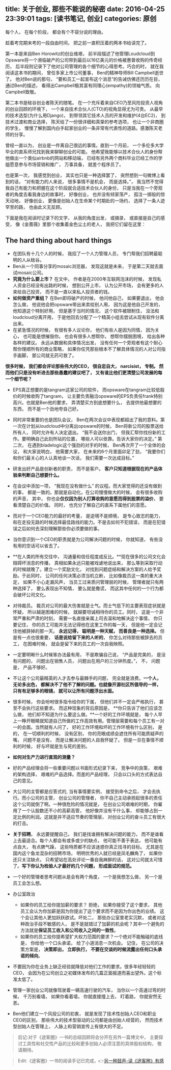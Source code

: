 title: 关于创业, 那些不能说的秘密
date: 2016-04-25 23:39:01
tags: [读书笔记, 创业]
categories: 原创
---

每个人， 在每个阶段， 都会有个不容分说的理由。

<!-- more -->

趁着考完期末考的一段自由时间， 把之前一直积压着的两本书给读完了。

第一本是来自Ben Horowitz的创业维艰， 前半段描述了他管理Loudcloud到Opsware将一个濒临破产的公司带到最后以16亿美元的价格被惠普收购的传奇经历， 后半段则记录下了他对公司管理的各个细节的心得思考。巧合的时， 就在我阅读这本书的期间， 曾任多家上市公司董事， Ben的精神导师Bill Campbell逝世了。 他对Ben说的那句， “要和员工一起宣布这个消息”的告诫仿佛还历历在目， 通过Ben的描述， 看得出Campbell极其富有同理心(empathy)的领袖气质。 向Campbell致敬。

 第二本书是硅谷创业者陈天的随笔。 在一个充斥着来自CEO乃至风险投资人视角的创业回顾的环境下， 一个来自技术合伙人(CTO)的视角显得尤为可贵。 从最早的技术选型(为什么用Django)， 到带领其它技术人员的开发和维护(4台EC2)， 到技术过渡和商业选择， 陈天给了一份很详细和真挚的参考选项， 也让一个非商圈的学生， 慢慢了解到国内白手起家创业的一条非常有代表性的道路。感激陈天老师的分享。


曾经一直以为， 创业是一件离自己很远的事情。直到一个月前， 一个多伦多大学毕业的直系师兄找到我来聊聊创业的可能。 他希望我能够以技术合伙人的身份帮他做出一个类似airbnb的网站和移动端， 已经有另外两个商科毕业已经工作的学姐愿意参与市场营销和推广， 万事具备， 就差个程序员了。

也是第一次， 我感觉到创业， 其实也只是一种选择罢了， 突然想到一句微博上看到的话， “对有能力的人来说， 很多事情不是机会， 而是选择。”， 我当然不觉得我自己有能力和把握在这个阶段就合适技术合伙人的身份， 只是当我在一个旁观者的角度去看我身边的故事时， 好像创业， 也并没有倾家荡产， 孤注一掷般的惊天动地， 好像创业， 更像是创始人在生命某个时期赴的一场约， 选择了一条人迹罕至的路， 也由此义无反顾。

下面是我在阅读时记录下的文字， 从我的角度出发， 或摘录， 或直接是自己的感受， 像《金蔷薇》里那个收集着金色尘土的老人， 我把它们留在这里：

## The hard thing about hard things


- 在团队有十几个人的时候， 我招了一个人力管理人员， 专门帮我们招聘最聪明的人从硅谷。
- Ben从一个同事分享的mosaic浏览器， 发现这就是未来， 于是第二天就去面试mosaic公司。
- **究竟为什么要上市？** 在文中， 作者是在2000年互联网泡沫的时候， 发现私人资金已经没有出路的时候， 想到公开上市， 认为公开市场， 会有更多的人来给自己投资， 而不是一直以来私人投资者的钱。
- **如何做资产重组？** 在Ben即将破产的时候， 他问他自己， 如果要退出， 他会怎么做， 他说他会把opsware带出来卖给别人用， 因为这是他自己开发的， 他知道这个特别好用， 但是基于当时的情况， 这个软件被限制住， 没法和loudcloud分离开用， 于是他回去分配了一个精英小组去尝试从现有软件分离出来。
- 在紧急情况的时候， 有很有多人议论你， 他们有些人是因为同情， 因为关心， 也可能是想摧毁你。 也会有很多人想帮你， 想帮你摆脱困境， 给出各种各样的建议。 永远从数据和具体情况出发， 没有任何一个旁观者有这个耐心帮你理顺所有的商业策略， 如果你任凭那些根本不了解具体情况的人对公司指手画脚， 那公司就无药可救了。

**很多时候， 我们都会评论那些伟大的CEO， 很自恋自大， narcisist， 专制。 然而他们只是没有听进去那些愚蠢的建议吧了， 又有谁比他们更清楚公司发展的每一个细节呢？**

- EPS真正想要的是tangram这家公司的软件， 而opsware在tangram比较低股价的时候收购了tangram， 让主要负责融洽opsware的EPS负责任frank特别高兴。也就是Ben他的要求， 弄清楚买方到底想要什么， 去提供他最想要的东西， 而不是一个劲地夸自己好。

- 同时非常重要的也是团队会议， Ben在两次会议中表现都超出了我的意料。第一次在计划从loudcloud中分离出opsware的时候， Ben将新公司的股票送给所有人， 同时允许有人决定退出。 “我不会送你出门， 但我汇帮你找份新的工作。要明确自己此刻所站的位置， 哪些人可以依靠。告诉大家你的决定。”
第二次， 在遇到bladelogic这个强劲的对手的时候， Ben再次开了一个全体的会议， 和大家说明白， 他需要大家， 在未来的6个月里面卯足了劲， “我要你们和你们最关心的人认真地谈一次话， 我们需要一次达成目标。”

- 研发出好产品是创新者的职责， 而不是客户。 **客户只知道根据现在的产品体验来判断自己想要什么。**

- 在会议中添加一项， “我现在没有做什么” 的议程。而大家觉得的还没有做到的事， 都是一致的。那就是自动化。在公司慢慢做大的时候， 会有很多收购的声音， 其中， 你也会**仅仅因为别人打算收购的意愿而得到股票的溢价**， 要看清楚自己的价值。 同时， 也充分了解自己的直系下属他们的意愿。

- 而对于一个CEO能力的最好的考量， 是逆境不是顺境， 是专心致志的能力， 和在走投无路的时候选择最佳路线的能力。不是去如何不犯错误， 而是在犯错误之后如何去深刻理解那些你必须要做的事。

- 当你意识到一个CEO的职责就是为公司解决问题的时候， 你就知道， 有些没有用的空话可以省去了。

- **在人类的所有交往中， 沟通量和信任程度成反比。**现在很多的公司文化会阻碍坏消息的传播， 真相如果永远只能被戏谑地说出来， 那么等到采取行动的时候就晚了。建立一个奖励文化， 对找到问题症结和解决方案的人给予奖励。于此同时， 公司的任何决策必须当机立断， 比如像裁员这一类的重大决定， 如果不小心走漏风声， 当员工过来质问管理层的时候， 管理者就只有两种选择了， 要么表现出不知情， 要么就是撒谎， 而这其中任何的一个行为都会破坏公司文化。

- 对待裁员。 裁员对公司的最大伤害就是士气。而士气低下的主要表现症状就是怀疑， 所以越是困难的时候， 就越要坦诚相待你的员工。同时， 这是一个非常严重和严肃的时刻， 需要一名直接亲属上司去温和地解决这个事情， 你只要记住， 你的员工可能并无法记得他在这里工作的每一天， 但是他一定会记住他被辞掉的那一天。 **永远记得， 聪明是一种天赋， 而善良是一种选择。** 但是有一点也很重要， **话是说给留下来的人听的**， 你怎么对待那些被辞去的员工， 在困难时候， 就会是留下来的员工的一次自我映照。

- 一定要明晰什么时候笨办法最有用， 不是欺骗自己说， “产品是完美的， 是没有问题的， 问题出在销售人员， 问题出在用户的三分钟热度。”， 不， 问题是， 产品不够好。

- 不让这个公司最精英的人才去参与最棘手的问题， 完全就是浪费。**一个人， 无论多出色， 都解决不了他不了解的问题。也就像开源社区所倡导的一样， 只有有足够多的眼镜， 就可以让所有问题浮出水面。**

- 很多时候， 你会吩咐很多指令给你的下属， 但他们并不一定会严格执行， 甚至不会执行这些要求。 而这种现象的背后原因是， **你只告诉了他们应该怎么做， 他们却不知道为什么要这么做。**一个好的工作环境就是， 每个人早上一睁开眼睛就知道自己所做的工作高效有用。管理层需要和每个员工有一对一的会面。当然就有人问了， 好的工作环境和坏的工作环境有什么区别， 是的， 在一切顺利的时候， 没有区别， 你的亮眼成绩会遮住所有可能质疑声的嘴， 问题不是没有， 而是让解决问题的人自我怀疑了。 但是一旦在事情不顺利的时候， 好与坏就是生与死的差别。

- **如何对生产力进行直观的测量？**

- 好的产品经理会将一些重要问题以书面形式纪录下来， 竞争中的良策， 艰难的架构选择， 艰难的产品选择。而差的产品经理， 只会以口头的方式表达自己的意见。

- 大公司的主管都是应答式的, 当有事情要实例， 接受到命令之后， 才会去执行。而小公司的主管， 创业公司的管理者， 你不自己主动承担起很多的责任这个公司就倒了啊。一种很危险的情况就是， 在创业公司艰难的时期， 你雇用了一个认股数还不小的高薪高管， 他好像并没有干什么事， 却能够占到一定比例的利润。这就是并不适应节奏的管理层， 对创业公司的奋斗员工有很大的打击。

- **关于招聘**。 永远要提醒自己， 我们是找谁拥有解决问题的能力， 而不是谁看上去最适合。每个人都会有或多或少的缺点， 他可能不善于表达， 他可能有点自大， 有点脾气躁， 这些特质都不应该迷惑你真正找寻的目标。 尤其是在国内这个鱼龙混杂的招聘市场， 明明优秀的人就已经是凤毛麟角了， 如果你还只关注缺点， 只希望站在高处评论一番自我麻醉的话， 这对公司就太可惜了。**写下你认为检验人才最好的几个问题， 形成面试的规范。**

- 一个好的管理者思考问题从是会有两个角度， 一个是我想怎么做， 另一个是员工会怎么想。

- 办公室政治
  - 如果你的员工给你提加薪的要求？ 拒绝， 如果你接受了这个要求， 其他员工会认为你加薪是因为你提出了这个要求而不是因为你出色的业绩。 这个会让其他人更加跃跃欲试。坏处二， 那些办公室里老实沉默， 或者对这种政治手段不敏感的人， 是不是就错过了加薪的机会呢？其中一个避免的方法就是**保证员工收入和公司收入之间的一致性**。
  - 如果你的员工给你提希望扩大权力范围的要求？一个绝对不能触碰的底线是， 你给他一个口头承诺， 给了小道消息一次机会。 记住， 在公司的决策方案是， **决策即出， 立即执行， 不要在交谈的时候流露出任何口头承诺的倾向**。


- 不要因为你在业务上缺乏经验就降低对他们工作的要求。很多年经轻轻的CEO， 会因为在公司创立之初媒体发布的几篇正面报道而喜出望外。这个标准太低了。

- 管理一家创业公司就像驾驶着一辆高速行驶的汽车， 当你以一个高速过弯的时候， 千万别看墙， 如果你看着墙， 你就直接撞上去， 盯着路， 你就安然无恙。

- Ben他们建立一个风投公司的初衷， 就是发现了技术性创始人CEO和职业CEO的区别， 那些伟大的技术型驱动的公司都是由创始人经营的， 然而技术型创始人在管理上， 人脉上和营销宣传上有很大的不足。

> 后记:对于《途客圈》一书的总结回顾将会分开在另外一篇博文中， 主要探讨工具性和社交性产品的比较和更多创始人必须注意的具体股权结构， 敬请期待。

> Edit:《途客圈》一书的阅读手记已完成，👉[另一种鼓声-读《途客圈》有感](http://chocoluffy.com/2016/05/13/%E5%8F%A6%E4%B8%80%E7%A7%8D%E9%BC%93%E5%A3%B0-%E8%AF%BB%E3%80%8A%E9%80%94%E5%AE%A2%E5%9C%88%E3%80%8B%E6%9C%89%E6%84%9F/)
